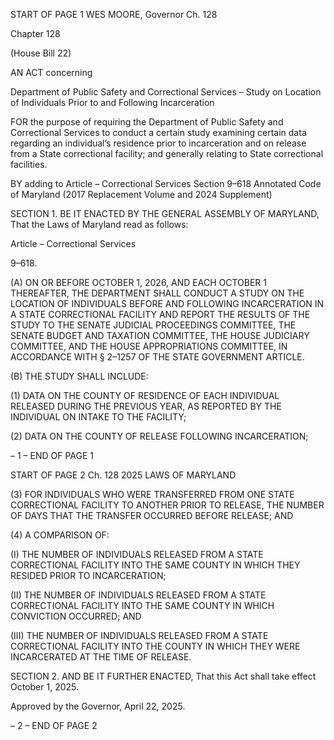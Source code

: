 START OF PAGE 1
WES MOORE, Governor Ch. 128

Chapter 128

(House Bill 22)

AN ACT concerning

Department of Public Safety and Correctional Services – Study on Location of
Individuals Prior to and Following Incarceration

FOR the purpose of requiring the Department of Public Safety and Correctional Services
to conduct a certain study examining certain data regarding an individual’s
residence prior to incarceration and on release from a State correctional facility; and
generally relating to State correctional facilities.

BY adding to
Article – Correctional Services
Section 9–618
Annotated Code of Maryland
(2017 Replacement Volume and 2024 Supplement)

SECTION 1. BE IT ENACTED BY THE GENERAL ASSEMBLY OF MARYLAND,
That the Laws of Maryland read as follows:

Article – Correctional Services

9–618.

(A) ON OR BEFORE OCTOBER 1, 2026, AND EACH OCTOBER 1 THEREAFTER,
THE DEPARTMENT SHALL CONDUCT A STUDY ON THE LOCATION OF INDIVIDUALS
BEFORE AND FOLLOWING INCARCERATION IN A STATE CORRECTIONAL FACILITY
AND REPORT THE RESULTS OF THE STUDY TO THE SENATE JUDICIAL PROCEEDINGS
COMMITTEE, THE SENATE BUDGET AND TAXATION COMMITTEE, THE HOUSE
JUDICIARY COMMITTEE, AND THE HOUSE APPROPRIATIONS COMMITTEE, IN
ACCORDANCE WITH § 2–1257 OF THE STATE GOVERNMENT ARTICLE.

(B) THE STUDY SHALL INCLUDE:

(1) DATA ON THE COUNTY OF RESIDENCE OF EACH INDIVIDUAL
RELEASED DURING THE PREVIOUS YEAR, AS REPORTED BY THE INDIVIDUAL ON
INTAKE TO THE FACILITY;

(2) DATA ON THE COUNTY OF RELEASE FOLLOWING INCARCERATION;

– 1 –
END OF PAGE 1

START OF PAGE 2
Ch. 128 2025 LAWS OF MARYLAND

(3) FOR INDIVIDUALS WHO WERE TRANSFERRED FROM ONE STATE
CORRECTIONAL FACILITY TO ANOTHER PRIOR TO RELEASE, THE NUMBER OF DAYS
THAT THE TRANSFER OCCURRED BEFORE RELEASE; AND

(4) A COMPARISON OF:

(I) THE NUMBER OF INDIVIDUALS RELEASED FROM A STATE
CORRECTIONAL FACILITY INTO THE SAME COUNTY IN WHICH THEY RESIDED PRIOR
TO INCARCERATION;

(II) THE NUMBER OF INDIVIDUALS RELEASED FROM A STATE
CORRECTIONAL FACILITY INTO THE SAME COUNTY IN WHICH CONVICTION
OCCURRED; AND

(III) THE NUMBER OF INDIVIDUALS RELEASED FROM A STATE
CORRECTIONAL FACILITY INTO THE COUNTY IN WHICH THEY WERE INCARCERATED
AT THE TIME OF RELEASE.

SECTION 2. AND BE IT FURTHER ENACTED, That this Act shall take effect
October 1, 2025.

Approved by the Governor, April 22, 2025.

– 2 –
END OF PAGE 2